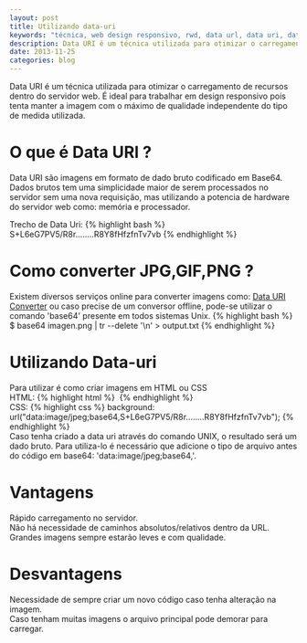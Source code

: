 ```yaml
---
layout: post
title: Utilizando data-uri
keywords: "técnica, web design responsivo, rwd, data url, data uri, data, url, uri"
description: Data URI é um técnica utilizada para otimizar o carregamento de recursos dentro do servidor web. É ideal para trabalhar em design responsivo pois tenta manter a imagem com o máximo de qualidade independente do tipo de medida utilizada.
date: 2013-11-25
categories: blog
---
```


Data URI é um técnica utilizada para otimizar o carregamento de recursos dentro do servidor web. É ideal para 
trabalhar em design responsivo pois tenta manter a imagem com o máximo de qualidade independente do tipo de
medida utilizada.

# O que é Data URI ?
Data URI são imagens em formato de dado bruto codificado em Base64. Dados brutos tem uma simplicidade maior
de serem processados no servidor sem uma nova requisição, mas utilizando a potencia de hardware do servidor
web como: memória e processador.

Trecho de Data Uri:
{% highlight bash %}
S+L6eG7PV5/R8r........R8Y8fHfzfnTv7vb
{% endhighlight %}
<br />

# Como converter JPG,GIF,PNG ?
Existem diversos serviços online para converter imagens como: [Data URI Converter](http://dataurl.net/#dataurlmaker)
ou caso precise de um conversor offline, pode-se utilizar o comando 'base64' presente em todos sistemas Unix.
{% highlight bash %}
$ base64 imagen.png | tr --delete '\n' > output.txt
{% endhighlight %}
<br />

# Utilizando Data-uri
Para utilizar é como criar imagens em HTML ou CSS<br />
HTML:
{% highlight html %}
<img src="data:image/jpeg;base64,S+L6eG7PV5/R8r........R8Y8fHfzfnTv7vb" alt="" />
{% endhighlight %}
<br />
CSS:
{% highlight css %}
background: url("data:image/jpeg;base64,S+L6eG7PV5/R8r........R8Y8fHfzfnTv7vb");
{% endhighlight %}
<br />
Caso tenha criado a data uri através do comando UNIX, o resultado será um dado bruto. Para utiliza-lo
é necessário que adicione o tipo de arquivo antes do código em base64: 'data:image/jpeg;base64,'.

# Vantagens
Rápido carregamento no servidor.<br />
Não há necessidade de caminhos absolutos/relativos dentro da URL.<br />
Grandes imagens sempre estarão leves e com qualidade.<br />

# Desvantagens
Necessidade de sempre criar um novo código caso tenha alteração na imagem.<br />
Caso tenham muitas imagens o arquivo principal pode demorar para carregar.<br />